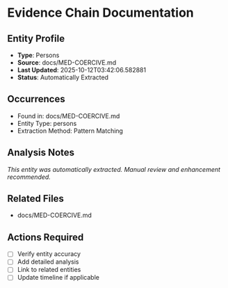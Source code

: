 # Evidence Chain Documentation

## Entity Profile
- **Type**: Persons
- **Source**: docs/MED-COERCIVE.md
- **Last Updated**: 2025-10-12T03:42:06.582881
- **Status**: Automatically Extracted

## Occurrences
- Found in: docs/MED-COERCIVE.md
- Entity Type: persons
- Extraction Method: Pattern Matching

## Analysis Notes
*This entity was automatically extracted. Manual review and enhancement recommended.*

## Related Files
- docs/MED-COERCIVE.md

## Actions Required
- [ ] Verify entity accuracy
- [ ] Add detailed analysis
- [ ] Link to related entities
- [ ] Update timeline if applicable
